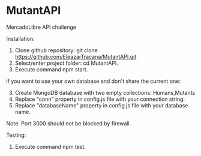 # MutantAPI
MercadoLibre API challenge

Installation: 

1. Clone github repository: git clone https://github.com/EleazarTracana/MutantAPI.git
2. Select/enter project folder: cd MutantAPI.
3. Execute command npm start.

if you want to use your own database and don't share the current one:

3. Create MongoDB database with two empty collections: Humans,Mutants
4. Replace "conn" property in config.js file with your connection string.
5. Replace "databaseName" property in config.js file with your database name.



Note: Port 3000 should not be blocked by firewall.

Testing:

1. Execute command npm test.




